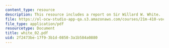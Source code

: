 ```yaml
---
content_type: resource
description: This resource includes a report on Sir Willard W. White.
file: https://ol-ocw-studio-app-qa.s3.amazonaws.com/courses/21m-410-vocal-repertoire-and-performance-african-american-composers-spring-2005/2f2473be17f93b1d08503a1b584a0880_white_02.pdf
file_type: application/pdf
resourcetype: Document
title: white_02.pdf
uid: 2f2473be-17f9-3b1d-0850-3a1b584a0880
---
```

